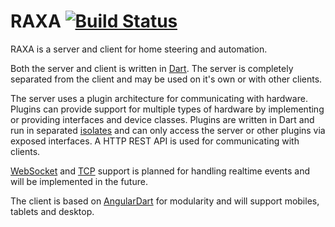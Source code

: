 RAXA [![Build Status](https://travis-ci.org/Pajn/RAXA.svg?branch=master)](https://travis-ci.org/Pajn/RAXA)
====

RAXA is a server and client for home steering and automation.

Both the server and client is written in [Dart](https://www.dartlang.org/). The server is completely
separated from the client and may be used on it's own or with other clients.

The server uses a plugin architecture for communicating with hardware. Plugins
can provide support for multiple types of hardware by implementing or providing
interfaces and device classes. Plugins are written in Dart and run in separated
[isolates](https://api.dartlang.org/apidocs/channels/stable/dartdoc-viewer/dart:isolate) and can only access the server or other plugins via exposed interfaces. A HTTP REST API is used for communicating with clients. 

[WebSocket](http://en.wikipedia.org/wiki/WebSocket) and [TCP](http://en.wikipedia.org/wiki/Transmission_Control_Protocol) support is planned for handling realtime events and will be implemented in the future.

The client is based on [AngularDart](https://angulardart.org/) for modularity and will support mobiles, tablets
and desktop.
